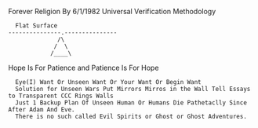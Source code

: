 Forever Religion By 6/1/1982
Universal Verification Methodology

      Flat Surface
    ---------------.---------------
                  /\
                 /  \
                /____\

Hope Is For Patience and Patience Is For Hope

      Eye(I) Want Or Unseen Want Or Your Want Or Begin Want
      Solution for Unseen Wars Put Mirrors Mirros in the Wall Tell Essays to Transparent CCC Rings Walls
      Just 1 Backup Plan Of Unseen Human Or Humans Die Pathetaclly Since After Adam And Eve.
      There is no such called Evil Spirits or Ghost or Ghost Adventures.
